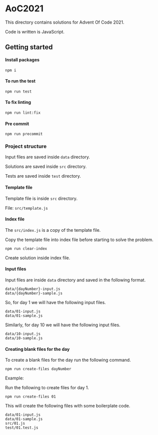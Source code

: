# AoC2021

This directory contains solutions for Advent Of Code 2021.

Code is written is JavaScript.

## Getting started

#### Install packages

```shell
npm i
```

#### To run the test

```shell
npm run test
```

#### To fix linting

```shell
npm run lint:fix
```

#### Pre commit
```shell
npm run precommit
```

### Project structure

Input files are saved inside `data` directory.

Solutions are saved inside `src` directory.

Tests are saved inside `test` directory.

#### Template file

Template file is inside `src` directory.

File: `src/template.js`

#### Index file

The `src/index.js` is a copy of the template file.

Copy the template file into index file before starting to solve the problem.

```shell
npm run clear-index
```

Create solution inside index file.

#### Input files

Input files are inside `data` directory and saved in the following format.

```text
data/{dayNumber}-input.js
data/{dayNumber}-sample.js
```

So, for day 1 we will have the following input files.

```text
data/01-input.js
data/01-sample.js
```

Similarly, for day 10 we will have the following input files.

```text
data/10-input.js
data/10-sample.js
```

#### Creating blank files for the day

To create a blank files for the day run the following command.

```shell
npm run create-files dayNumber
```

Example:

Run the following to create files for day 1.

```shell
npm run create-files 01
```

This will create the following files with some boilerplate code.

```text
data/01-input.js
data/01-sample.js
src/01.js
test/01.test.js
```
